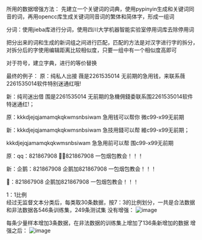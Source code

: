所用的数据增强方法：
先建立一个关键词的词典，使用pypinyin生成和关键词同音的词，再用opencc库生成关键词同音词的繁体和简体字，形成一组词

分词：使用jieba库进行分词，使用四川大学机器智能实验室停用词库去除停用词

把分出来的词和生成的新词组之间进行匹配，匹配的方法是对汉字进行字的拆分，对拆分后的字使用编辑距离比较相似度，只要一组中有一个相似度高即可

对于符号，建立字典，进行的等价替换

最终的例子：
原：纯私人出接 薇是2261535014 无前期的急用钱，来联系薇2261535014软件特别迷通红哦!

新：纯司迷出借 围是2261535014 无前期的急機佣錢委联系围2261535014软件特迷通红!；
  
原：kkkdjejqjamamqkqkwmsnbsiwam 急用钱可以帮你 微c99-x99无前期

新：kkkdjejqjamamqkqkwmsnbsiwam 急技用錢可以帮 維c99-x99无前期；

  kkkdjejqjamamqkqkwmsnbsiwam 急急用前可以帮 围c99-x99无前期

原：qq：821867908 🐧➕821867908 一包烟包教会！！！

新：企鹅：821867908 企鹅加821867908 一包烟包教会！！！

  🐧：821867908 企鹅加821867908 一包烟包教会！！！

1：1比例    
经过无监督文本分类后，每类取30条数据，按7：3的比例划分，一共是合法数据和非法数据各546条训练集，249条测试集
没有增强：
![image](https://github.com/Cyber-Security-Team/Privacy-Regulations/assets/86655336/3097b0f5-f6f8-4abf-8804-b8c25878a260)


每条少量样本增加3条数据，在非法数据的训练集上增加了136条新增加的数据
增强之后：
![image](https://github.com/Cyber-Security-Team/Privacy-Regulations/assets/86655336/79d1783a-a371-4a60-8b40-7de008bd4a6d)





